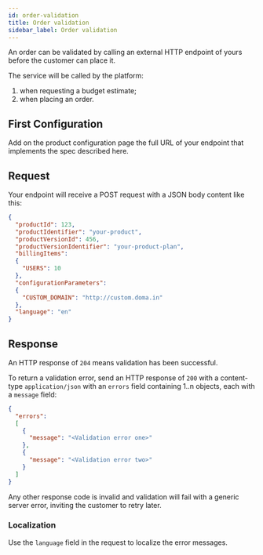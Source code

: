 ```yaml
---
id: order-validation
title: Order validation
sidebar_label: Order validation
---
```


An order can be validated by calling an external HTTP endpoint of yours before
the customer can place it.

The service will be called by the platform:

1) when requesting a budget estimate;
2) when placing an order.

## First Configuration

Add on the product configuration page the full URL of your endpoint that
implements the spec described here.

## Request

Your endpoint will receive a POST request with a JSON body content like this:

```json
{
  "productId": 123,
  "productIdentifier": "your-product",
  "productVersionId": 456,
  "productVersionIdentifier": "your-product-plan",
  "billingItems":
  {
    "USERS": 10
  },
  "configurationParameters":
  {
    "CUSTOM_DOMAIN": "http://custom.doma.in"
  },
  "language": "en"
}
```

## Response

An HTTP response of `204` means validation has been successful.

To return a validation error, send an HTTP response of `200` with a content-type
`application/json` with an `errors` field containing 1..n objects, each with a
`message` field:

```json
{
  "errors":
  [
    {
      "message": "<Validation error one>"
    },
    {
      "message": "<Validation error two>"
    }
  ]
}
```

Any other response code is invalid and validation will fail with a generic
server error, inviting the customer to retry later.

### Localization

Use the `language` field in the request to localize the error messages.
